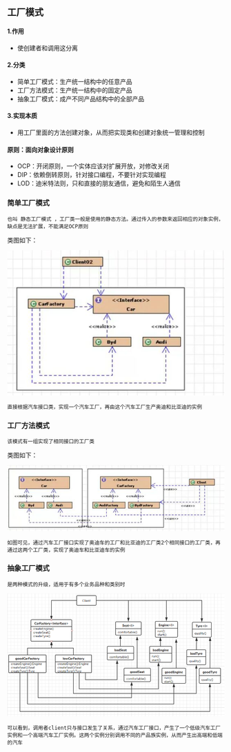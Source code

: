 ## 工厂模式
#### 1.作用
- 使创建者和调用这分离

#### 2.分类
- 简单工厂模式：生产统一结构中的任意产品
- 工厂方法模式：生产统一结构中的固定产品
- 抽象工厂模式：成产不同产品结构中的全部产品

#### 3.实现本质
- 用工厂里面的方法创建对象，从而把实现类和创建对象统一管理和控制


#### 原则：面向对象设计原则
- OCP：开闭原则，一个实体应该对扩展开放，对修改关闭
- DIP：依赖倒转原则，针对接口编程，不要针对实现编程
- LOD：迪米特法则，只和直接的朋友通信，避免和陌生人通信


### 简单工厂模式
```
也叫 静态工厂模式 ，工厂类一般是使用的静态方法。通过传入的参数来返回相应的对象实例，缺点是无法扩展，不能满足OCP原则
```
类图如下：


![结构图](./img/easyFactory.jpg)
```
直接根据汽车接口类，实现一个汽车工厂，再由这个汽车工厂生产奥迪和比亚迪的实例
```

### 工厂方法模式
```
该模式有一组实现了相同接口的工厂类
```
类图如下：


![](./img/factoryFunction.jpg)
```
如图可见，通过汽车工厂接口实现了奥迪车的工厂和比亚迪的工厂类2个相同接口的工厂类，再通过这两个工厂类，实现了奥迪车和比亚迪车的实例
```

### 抽象工厂模式
```
是两种模式的升级，适用于有多个业务品种和类别时
```

![](./img/抽象工厂模式.png)
```
可以看到，调用者client只与接口发生了关系，通过汽车工厂接口，产生了一个低级汽车工厂实例和一个高端汽车工厂实例。这两个实例分别调用不同的产品族实例，从而产生出高端和低端的汽车
```
